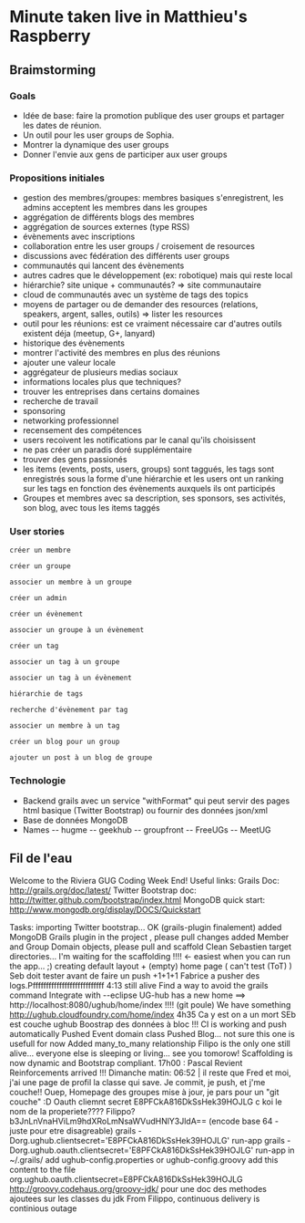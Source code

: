 Minute taken live in Matthieu's Raspberry
=========================================

Braimstorming
------------
### Goals
- Idée de base: faire la promotion publique des user groups et partager les dates de réunion.
- Un outil pour les user groups de Sophia.
- Montrer la dynamique des user groups
- Donner l'envie aux gens de participer aux user groups

### Propositions initiales
- gestion des membres/groupes: membres basiques s'enregistrent, les admins acceptent les membres dans les groupes
- aggrégation de différents blogs des membres
- aggrégation de sources externes (type RSS)
- évènements avec inscriptions
- collaboration entre les user groups / croisement de resources
- discussions avec fédération des différents user groups
- communautés qui lancent des évènements
- autres cadres que le développement (ex: robotique) mais qui reste local
- hiérarchie? site unique + communautés? => site communautaire
- cloud de communautés avec un système de tags des topics
- moyens de partager ou de demander des resources (relations, speakers, argent, salles, outils) => lister les resources
- outil pour les réunions: est ce vraiment nécessaire car d'autres outils existent déja (meetup, G+, lanyard)
- historique des évènements
- montrer l'activité des membres en plus des réunions
- ajouter une valeur locale
- aggrégateur de plusieurs medias sociaux
- informations locales plus que techniques?
- trouver les entreprises dans certains domaines
- recherche de travail
- sponsoring
- networking professionnel
- recensement des compétences
- users recoivent les notifications par le canal qu'ils choisissent
- ne pas créer un paradis doré supplémentaire
- trouver des gens passionés
- les items (events, posts, users, groups) sont taggués, les tags sont enregistrés sous la forme d'une hiérarchie et les users ont un ranking sur les tags en fonction des évènements auxquels ils ont participés
- Groupes et membres avec sa description, ses sponsors, ses activités, son blog, avec tous les items taggés

### User stories

    créer un membre

    créer un groupe

    associer un membre à un groupe

    créer un admin

    créer un évènement

    associer un groupe à un évènement

    créer un tag

    associer un tag à un groupe

    associer un tag à un évènement

    hiérarchie de tags

    recherche d'évènement par tag

    associer un membre à un tag

    créer un blog pour un group

    ajouter un post à un blog de groupe

### Technologie
- Backend grails avec un service "withFormat" qui peut servir des pages html basique (Twitter Bootstrap) ou fournir des données json/xml
- Base de données MongoDB
- Names
-- hugme
-- geekhub
-- groupfront
-- FreeUGs
-- MeetUG

Fil de l'eau
------------
Welcome to the Riviera GUG Coding Week End!
Useful links: 
    Grails Doc: http://grails.org/doc/latest/
    Twitter Bootstrap doc: http://twitter.github.com/bootstrap/index.html
    MongoDB quick start: http://www.mongodb.org/display/DOCS/Quickstart

Tasks:
importing Twitter bootstrap... OK (grails-plugin finalement)
added MongoDB Grails plugin in the project , please pull changes 
added Member and Group Domain objects, please pull and scaffold 
Clean Sebastien target directories... 
I'm waiting for the scaffolding !!!! <- easiest when you can run the app... ;)
creating default layout + (empty) home page (  can't test (ToT)  )
Seb doit tester avant de faire un push +1+1+1
Fabrice a pusher des logs.Pfffffffffffffffffffffffffff
4:13 still alive
Find a way to avoid the grails command Integrate with --eclipse
UG-hub has a new home ==> http://localhost:8080/ughub/home/index  !!!! (git poule)
We have something http://ughub.cloudfoundry.com/home/index  4h35
Ca y est on a un mort SEb est couche
ughub Boostrap des données à bloc !!!
CI is working and push automatically
Pushed Event domain class
Pushed Blog... not sure this one is usefull for now
Added many_to_many relationship
Filipo is the only one still alive... everyone else is sleeping or living... see you tomorow!
Scaffolding is now dynamic and Bootstrap compliant.
17h00 : Pascal Revient
Reinforcements arrived !!!
Dimanche matin: 06:52 | il reste que Fred et moi, j'ai une page de profil la classe qui save. Je commit, je push, et j'me couche!!
Ouep, Homepage des groupes mise à jour, je pars pour un "git couche" :D
Oauth cliemnt secret 
E8PFCkA816DkSsHek39HOJLG
c koi le nom de la properiete????
Filippo?
b3JnLnVnaHViLm9hdXRoLmNsaWVudHNlY3JldA==
(encode base 64 - juste pour etre disagreable)
grails -Dorg.ughub.clientsecret='E8PFCkA816DkSsHek39HOJLG' run-app
grails -Dorg.ughub.oauth.clientsecret='E8PFCkA816DkSsHek39HOJLG' run-app
in ~/.grails/
add ughub-config.properties or ughub-config.groovy
add this content to the file
org.ughub.oauth.clientsecret=E8PFCkA816DkSsHek39HOJLG
http://groovy.codehaus.org/groovy-jdk/ pour une doc des methodes ajoutees sur les classes du jdk
From Filippo, continuous delivery is continious outage


